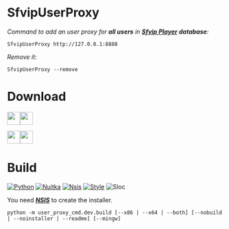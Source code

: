 # SfvipUserProxy
_Command to add an user proxy for **all users** in [**Sfvip Player**](https://github.com/K4L4Uz/SFVIP-Player/tree/master) **database**:_
```console
SfvipUserProxy http://127.0.0.1:8888
```
_Remove it:_
```console
SfvipUserProxy --remove
```

# Download
[<img src="https://img.shields.io/badge/SfvipUserProxy 0.4 x64-informational?logo=docusign&logoColor=white&style=flat-square" height="30"><img src="https://img.shields.io/badge/Clean-brightgreen?style=flat-square" height="30">](https://github.com/sebdelsol/sfvip-all/raw/master/user_proxy_cmd/build/0.4/x64/Install%20SfvipUserProxy.exe)<img src="https://custom-icon-badges.demolab.com/badge/Scanned by Microsoft Defender • 1.1.23100.2009 • 1.401.1336.0-white.svg?logo=shield-check&logoColor=black&style=flat-square" height="15">

[<img src="https://img.shields.io/badge/SfvipUserProxy 0.4 x86-informational?logo=docusign&logoColor=white&style=flat-square" height="30"><img src="https://img.shields.io/badge/Clean-brightgreen?style=flat-square" height="30">](https://github.com/sebdelsol/sfvip-all/raw/master/user_proxy_cmd/build/0.4/x86/Install%20SfvipUserProxy.exe)<img src="https://custom-icon-badges.demolab.com/badge/Scanned by Microsoft Defender • 1.1.23100.2009 • 1.401.1336.0-white.svg?logo=shield-check&logoColor=black&style=flat-square" height="15">

# Build
[![Python](https://img.shields.io/badge/Python-3.11.6-fbdf79?logo=python&logoColor=fbdf79)](https://www.python.org/downloads/release/python-3116/)
[![Nuitka](https://img.shields.io/badge/Nuitka-1.9.3-informational)](https://nuitka.net/)
[![Nsis](https://img.shields.io/badge/Nsis-3.09-informational)](https://nsis.sourceforge.io/Download)
[![Style](https://img.shields.io/badge/Style-Black-000000)](https://black.readthedocs.io/en/stable/)
![Sloc](https://img.shields.io/badge/Sloc-196-000000)

You need [***NSIS***](https://nsis.sourceforge.io/Download) to create the installer.

```console
python -m user_proxy_cmd.dev.build [--x86 | --x64 | --both] [--nobuild | --noinstaller | --readme] [--mingw]
```